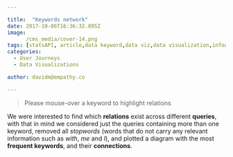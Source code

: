 ```yaml
---

title:  "Keywords network"
date: 2017-10-06T16:36:32.895Z
image:
      /cms_media/cover-14.png
tags: [statsAPI, article,data keyword,data viz,data visualization,infographics, keyword network]
categories:
  - User Journeys
  - Data Visualizations

author: davidm@empathy.co

---
```

<iyd-iframe src="https://www.imagineyourdata.com/datavis/cbn-diagram-uk/" desktop-height="700px" tablet-height="" mobile-height="" framebimg-order="1" webkitallowfullscreen mozallowfullscreen allowfullscreen></iyd-iframe>

<blockquote>Please mouse-over a keyword to highlight relations</blockquote>

We were interested to find which **relations** exist across different **queries**, with that in mind we considered just the queries containing more than one keyword, removed all *stopwords* (words that do not carry any relevant information such as *with*, *me* and *I*), and plotted a diagram with the most **frequent keywords**, and their **connections**.
